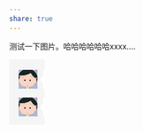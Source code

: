 ```yaml
---  
share: true  
---  
```

  
测试一下图片。哈哈哈哈哈哈xxxx....  
  
![Pasted image 20240727204219.png](../../assets/Pasted%20image%2020240727204219.png)